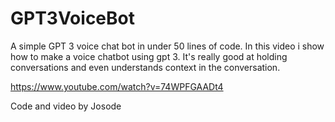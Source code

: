 # GPT3VoiceBot
A simple GPT 3 voice chat bot in under 50 lines of code.
In this video i show how to make a voice chatbot using gpt 3. It's really good at holding conversations and even understands context in the conversation.

https://www.youtube.com/watch?v=74WPFGAADt4

Code and video by 
Josode

